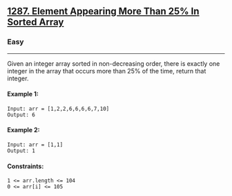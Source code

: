 [1287. Element Appearing More Than 25% In Sorted Array](https://leetcode.com/problems/element-appearing-more-than-25-in-sorted-array/?envType=daily-question&envId=2023-12-11)
---------------------------------------------------------------------------------------------------------------------------------------------

### Easy
---------------------------------------------------------------------------------------------------------------------------------------------

Given an integer array sorted in non-decreasing order, there is exactly one integer in the array that occurs more than 25% of the time, return that integer.

#### Example 1:
```
Input: arr = [1,2,2,6,6,6,6,7,10]
Output: 6
```
#### Example 2:
```
Input: arr = [1,1]
Output: 1
```
#### Constraints:
```
1 <= arr.length <= 104
0 <= arr[i] <= 105
```
